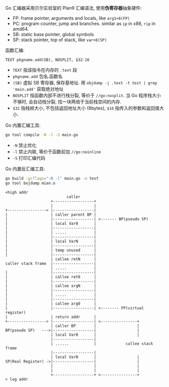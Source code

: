 Go 汇编器采用贝尔实验室的 Plan9 汇编语法, 使用**伪寄存器**抽象硬件:
- FP: frame pointer, arguments and locals, like `arg1+8(FP)`
- PC: program counter, jump and branches. similar as `ip` in x86, `rip` in amd64.
- SB: static base pointer, global symbols
- SP: stack pointer, top of stack, like `var+8(SP)`

函数汇编:
```
TEXT pkgname.add(SB), NOSPLIT, $32-16
```
- `TEXT` 指该指令在内存的 `.text` 段
- `pkgname.add` 包名.函数名
- `(SB)` 虚拟 SB 寄存器, 保存基地址. 用 `objdump -j .text -t test | grep 'main.add'` 获取绝对地址
- `NOSPLIT` 指函数内部不进行栈分裂, 等价于 `//go:nosplit`. 当 Go 程序栈大小不够时, 会自动栈分裂, 找一块两倍于当前栈空间的内存. 
- `$32` 指栈帧大小, 不包括返回地址大小 (8bytes), `$16` 指传入的参数和返回值大小.

Go 内置汇编工具:
```bash
go tool compile -N -l -S main.go
```
- `-N` 禁止优化
- `-l` 禁止内联, 等价于函数前加 `//go:noinline`
- `-S` 打印汇编代码

Go 内置反汇编工具:
```bash
go build -gcflags="-N -l" main.go -o test
go tool bojdump mian.o
```

```
<high addr
                           caller
                    +------------------+
                    |                  |
+-----------------> |------------------|
|                   | caller parent BP |
|                   |------------------| <------- BP(pseudo SP)
|                   | local Var0       |
|                   |------------------|
|                   | .....            |
|                   |------------------|
|                   | local VarN       |
|                   |------------------|
|                   | temp unused      |
|                   |------------------|
                    | callee retN      |
caller stack frame  |------------------|
                    | .....            |
|                   |------------------|
|                   | callee ret0      |
|                   |------------------|
|                   | callee argN      |
|                   |------------------|
|                   | .....            |
|                   |------------------|
|                   | callee arg0      |
|                   |------------------| <-------- FP(virtual register)
|                   | return addr      |
+-----------------> |------------------| <----------------+
                    | caller BP        |                  |
BP(pseudo SP)   --->|------------------|                  |
                    | local Var0       |                  |
                    |------------------|                  
                    | ......           |             callee stack frame
                    |------------------|                  
                    | local VarN       |                  |
SP(Real Register) ->|------------------|                  |
                    |                  |                  |
                    |                  |                  |
                    +------------------+ <----------------+
< log addr
```